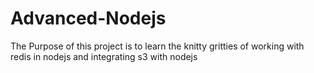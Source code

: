 # Advanced-Nodejs

The Purpose of this project is to learn the knitty gritties of working with redis in nodejs and integrating s3 with nodejs
